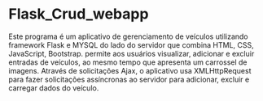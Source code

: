 # Flask_Crud_webapp

Este programa é um aplicativo de gerenciamento de veículos utilizando framework Flask e MYSQL do lado do servidor que combina HTML, CSS, JavaScript, Bootstrap.
permite aos usuários visualizar, adicionar e excluir entradas de veículos, ao mesmo tempo que apresenta um carrossel de imagens.
Através de solicitações Ajax, o aplicativo usa XMLHttpRequest para fazer solicitações assíncronas ao servidor para adicionar, excluir e carregar dados do veículo.

